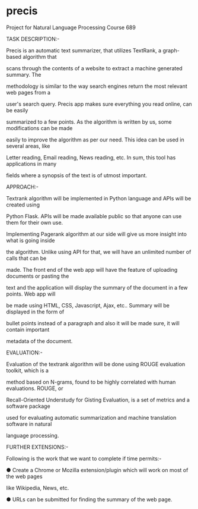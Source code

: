 # precis
Project for Natural Language Processing Course 689

TASK DESCRIPTION:-

Precis is an automatic text summarizer, that utilizes TextRank, a graph-based algorithm that

scans through the contents of a website to extract a machine generated summary. The

methodology is similar to the way search engines return the most relevant web pages from a

user's search query. Precis app makes sure everything you read online, can be easily

summarized to a few points. As the algorithm is written by us, some modifications can be made

easily to improve the algorithm as per our need. This idea can be used in several areas, like

Letter reading, Email reading, News reading, etc. In sum, this tool has applications in many

fields where a synopsis of the text is of utmost important.

APPROACH:-

Textrank algorithm will be implemented in Python language and APIs will be created using

Python Flask. APIs will be made available public so that anyone can use them for their own use.

Implementing Pagerank algorithm at our side will give us more insight into what is going inside

the algorithm. Unlike using API for that, we will have an unlimited number of calls that can be

made. The front end of the web app will have the feature of uploading documents or pasting the

text and the application will display the summary of the document in a few points. Web app will

be made using HTML, CSS, Javascript, Ajax, etc.. Summary will be displayed in the form of

bullet points instead of a paragraph and also it will be made sure, it will contain important

metadata of the document.

EVALUATION:-

Evaluation of the textrank algorithm will be done using ROUGE evaluation toolkit, which is a

method based on N-grams, found to be highly correlated with human evaluations. ROUGE, or

Recall-Oriented Understudy for Gisting Evaluation, is a set of metrics and a software package

used for evaluating automatic summarization and machine translation software in natural

language processing.

FURTHER EXTENSIONS:-

Following is the work that we want to complete if time permits:-

● Create a Chrome or Mozilla extension/plugin which will work on most of the web pages

like Wikipedia, News, etc.

● URLs can be submitted for finding the summary of the web page.
